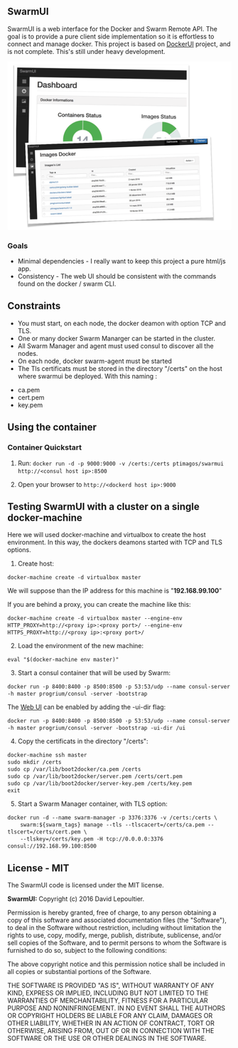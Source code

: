 ## SwarmUI

SwarmUI is a web interface for the Docker and Swarm Remote API. The goal is to provide a pure client side implementation so it is effortless to connect and manage docker. This project is based on [DockerUI](https://github.com/crosbymichael/dockerui) project, and is not complete. This's still under heavy development.

![Container](/dashboards.png)

### Goals
* Minimal dependencies - I really want to keep this project a pure html/js app.
* Consistency - The web UI should be consistent with the commands found on the docker / swarm CLI.

## Constraints
* You must start, on each node, the docker deamon with option TCP and TLS.
* One or many docker Swarm Manarger can be started in the cluster.
* All Swarm Manager and agent must used consul to discover all the nodes.
* On each node, docker swarm-agent must be started
* The Tls certificats must be stored in the directory "/certs" on the host where swarmui be deployed. With this naming :
 - ca.pem
 - cert.pem
 - key.pem

## Using the container

### Container Quickstart 
1. Run: `docker run -d -p 9000:9000 -v /certs:/certs ptimagos/swarmui http://<consul host ip>:8500`

2. Open your browser to `http://<dockerd host ip>:9000`

## Testing SwarmUI with a cluster on a single docker-machine

Here we will used docker-machine and virtualbox to create the host environment. In this way, the dockers deamons started with TCP and TLS options.

1. Create host: 
```
docker-machine create -d virtualbox master
```

We will suppose than the IP address for this machine is "**192.168.99.100**"

If you are behind a proxy, you can create the machine like this: 
```
docker-machine create -d virtualbox master --engine-env HTTP_PROXY=http://<proxy ip>:<proxy port>/ --engine-env HTTPS_PROXY=http://<proxy ip>:<proxy port>/
```

2. Load the environment of the new machine: 
```
eval "$(docker-machine env master)"
```

3. Start a consul container that will be used by Swarm: 
```
docker run -p 8400:8400 -p 8500:8500 -p 53:53/udp --name consul-server -h master progrium/consul -server -bootstrap
```

The [Web UI](https://www.consul.io/intro/getting-started/ui.html) can be enabled by adding the -ui-dir flag:
```
docker run -p 8400:8400 -p 8500:8500 -p 53:53/udp --name consul-server -h master progrium/consul -server -bootstrap -ui-dir /ui
```

4. Copy the certificats in the directory "/certs":
```
docker-machine ssh master
sudo mkdir /certs 
sudo cp /var/lib/boot2docker/ca.pem /certs
sudo cp /var/lib/boot2docker/server.pem /certs/cert.pem
sudo cp /var/lib/boot2docker/server-key.pem /certs/key.pem
exit
```

5. Start a Swarm Manager container, with TLS option:
```
docker run -d --name swarm-manager -p 3376:3376 -v /certs:/certs \
	swarm:${swarm_tags} manage --tls --tlscacert=/certs/ca.pem --tlscert=/certs/cert.pem \
	--tlskey=/certs/key.pem -H tcp://0.0.0.0:3376 consul://192.168.99.100:8500
```


## License - MIT
The SwarmUI code is licensed under the MIT license.


**SwarmUI:**
Copyright (c) 2016 David Lepoultier.

Permission is hereby granted, free of charge, to any person
obtaining a copy of this software and associated documentation 
files (the "Software"), to deal in the Software without 
restriction, including without limitation the rights to use, copy, 
modify, merge, publish, distribute, sublicense, and/or sell copies 
of the Software, and to permit persons to whom the Software is 
furnished to do so, subject to the following conditions:

The above copyright notice and this permission notice shall be 
included in all copies or substantial portions of the Software.

THE SOFTWARE IS PROVIDED "AS IS", WITHOUT WARRANTY OF ANY KIND,
EXPRESS OR IMPLIED,
INCLUDING BUT NOT LIMITED TO THE WARRANTIES OF MERCHANTABILITY, 
FITNESS FOR A PARTICULAR PURPOSE AND NONINFRINGEMENT. 
IN NO EVENT SHALL THE AUTHORS OR COPYRIGHT 
HOLDERS BE LIABLE FOR ANY CLAIM, 
DAMAGES OR OTHER LIABILITY, 
WHETHER IN AN ACTION OF CONTRACT, 
TORT OR OTHERWISE, 
ARISING FROM, OUT OF OR IN CONNECTION WITH 
THE SOFTWARE OR THE USE OR OTHER DEALINGS IN THE SOFTWARE.
